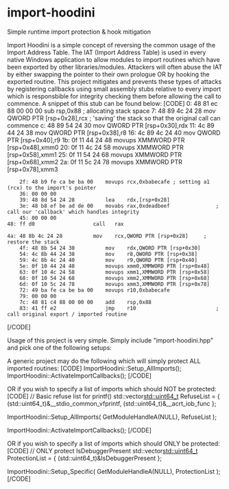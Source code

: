 # import-hoodini
Simple runtime import protection &amp; hook mitigation


Import Hoodini is a simple concept of reversing the common usage of the Import Address Table.
The IAT (Import Address Table) is used in every native Windows application to allow modules to import routines which have been exported by other libraries/modules. Attackers will often abuse the IAT by either swapping the pointer to their own prologue OR by hooking the exported routine. This project mitigates and prevents these types of attacks by registering callbacks using small assembly stubs relative to every import which is responsbible for integrity checking them before allowing the call to commence. A snippet of this stub can be found below:
[CODE]
		0:  48 81 ec 88 00 00 00    sub    rsp,0x88                     ; allocating stack space
		7:  48 89 4c 24 28          mov    QWORD PTR [rsp+0x28],rcx     ; 'saving' the stack so that the original call can commence
		c:  48 89 54 24 30          mov    QWORD PTR [rsp+0x30],rdx
		11: 4c 89 44 24 38          mov    QWORD PTR [rsp+0x38],r8
		16: 4c 89 4c 24 40          mov    QWORD PTR [rsp+0x40],r9
		1b: 0f 11 44 24 48          movups XMMWORD PTR [rsp+0x48],xmm0
		20: 0f 11 4c 24 58          movups XMMWORD PTR [rsp+0x58],xmm1
		25: 0f 11 54 24 68          movups XMMWORD PTR [rsp+0x68],xmm2
		2a: 0f 11 5c 24 78          movups XMMWORD PTR [rsp+0x78],xmm3
    
		2f: 48 b9 fe ca be ba 00    movups rcx,0xbabecafe ; setting a1 (rcx) to the import's pointer
		36: 00 00 00
		39: 48 8d 54 24 28          lea    rdx,[rsp+0x28]
		3e: 48 b8 ef be ad de 00    movabs rax,0xdeadbeef               ; call our 'callback' which handles integrity
		45: 00 00 00
    48: ff d0                   call   rax                        
		
    4a: 48 8b 4c 24 28          mov    rcx,QWORD PTR [rsp+0x28]     ; restore the stack
		4f: 48 8b 54 24 30          mov    rdx,QWORD PTR [rsp+0x30]
		54: 4c 8b 44 24 38          mov    r8,QWORD PTR [rsp+0x38]
		59: 4c 8b 4c 24 40          mov    r9,QWORD PTR [rsp+0x40]
		5e: 0f 10 44 24 48          movups xmm0,XMMWORD PTR [rsp+0x48]
		63: 0f 10 4c 24 58          movups xmm1,XMMWORD PTR [rsp+0x58]
		68: 0f 10 54 24 68          movups xmm2,XMMWORD PTR [rsp+0x68]
		6d: 0f 10 5c 24 78          movups xmm3,XMMWORD PTR [rsp+0x78]
		72: 49 ba fe ca be ba 00    movups r10,0xbabecafe
		79: 00 00 00
		7c: 48 81 c4 88 00 00 00    add    rsp,0x88                  
		83: 41 ff e2                jmp    r10                          ; call original export / imported routine
[/CODE]



Usage of this project is very simple. Simply include "import-hoodini.hpp" and pick one of the following setups:

A generic project may do the following which will simply protect ALL imported routines:
[CODE]
ImportHoodini::Setup_AllImports();
ImportHoodini::ActivateImportCallbacks();
[/CODE]

OR if you wish to specify a list of imports which should NOT be protected:
[CODE]
// Basic refuse list for printf()
std::vector<std::uint64_t> RefuseList = {
	(std::uint64_t)&__stdio_common_vfprintf,
	(std::uint64_t)&__acrt_iob_func
};

ImportHoodini::Setup_AllImports(
  GetModuleHandleA(NULL),
  RefuseList
);

ImportHoodini::ActivateImportCallbacks();
[/CODE]

OR if you wish to specify a list of imports which should ONLY be protected:
[CODE]
// ONLY protect IsDebuggerPresent
std::vector<std::uint64_t> ProtectionList = {
  (std::uint64_t)&IsDebuggerPresent
};

ImportHoodini::Setup_Specific(
	GetModuleHandleA(NULL),
	ProtectionList
);
[/CODE]
